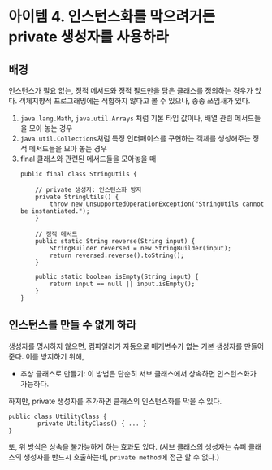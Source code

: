 # 아이템 4. 인스턴스화를 막으려거든 private 생성자를 사용하라

## 배경

인스턴스가 필요 없는, 정적 메서드와 정적 필드만을 담은 클래스를 정의하는 경우가 있다.
객체지향적 프로그래밍에는 적합하지 않다고 볼 수 있으나, 종종 쓰임새가 있다.

1. `java.lang.Math`, `java.util.Arrays` 처럼 기본 타입 값이나, 배열 관련 메서드들을 모아 놓는 경우
2. `java.util.Collections`처럼 특정 인터페이스를 구현하는 객체를 생성해주는 정적 메서드들을 모아 놓는 경우
3. final 클래스와 관련된 메서드들을 모아놓을 때
    ```
    public final class StringUtils {

        // private 생성자: 인스턴스화 방지
        private StringUtils() {
            throw new UnsupportedOperationException("StringUtils cannot be instantiated.");
        }

        // 정적 메서드
        public static String reverse(String input) {
            StringBuilder reversed = new StringBuilder(input);
            return reversed.reverse().toString();
        }

        public static boolean isEmpty(String input) {
            return input == null || input.isEmpty();
        }
    }
    ```

## 인스턴스를 만들 수 없게 하라

생성자를 명시하지 않으면, 컴파일러가 자동으로 매개변수가 없는 기본 생성자를 만들어준다.
이를 방지하기 위해,

- 추상 클래스로 만들기: 이 방법은 단순히 서브 클래스에서 상속하면 인스턴스화가 가능하다.

하지만, private 생성자를 추가하면 클래스의 인스턴스화를 막을 수 있다.

```
public class UtilityClass {
        private UtilityClass() { ... }
}
```

또, 위 방식은 상속을 불가능하게 하는 효과도 있다.
(서브 클래스의 생성자는 슈퍼 클래스의 생성자를 반드시 호출하는데, `private method`에 접근 할 수 없다.)